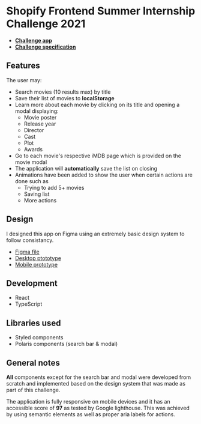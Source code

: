 # Shopify Frontend Summer Internship Challenge 2021

- [**Challenge app**](https://shopify-challenge-2021.vercel.app/)
- [**Challenge specification**](https://docs.google.com/document/d/1AZO0BZwn1Aogj4f3PDNe1mhq8pKsXZxtrG--EIbP_-w/edit#)

## Features

The user may:

- Search movies (10 results max) by title
- Save their list of movies to **localStorage**
- Learn more about each movie by clicking on its title and opening a modal displaying:
  - Movie poster
  - Release year
  - Director
  - Cast
  - Plot
  - Awards
- Go to each movie's respective iMDB page which is provided on the movie modal
- The application will **automatically** save the list on closing
- Animations have been added to show the user when certain actions are done such as
  - Trying to add 5+ movies
  - Saving list
  - More actions

## Design

I designed this app on Figma using an extremely basic design system to follow consistancy.

- [Figma file](https://www.figma.com/file/cMvaLG7wzOhfkRlR0YwOZy/Shopify-Challenge-2021?node-id=1%3A2)
- [Desktop ptototype](https://www.figma.com/proto/cMvaLG7wzOhfkRlR0YwOZy/Shopify-Challenge-2021?node-id=6%3A1159&viewport=213%2C239%2C0.22065918147563934&scaling=min-zoom)
- [Mobile prototype](https://www.figma.com/proto/cMvaLG7wzOhfkRlR0YwOZy/Shopify-Challenge-2021?node-id=36%3A49&viewport=271%2C452%2C0.6339215040206909&scaling=scale-down)

## Development

- React
- TypeScript

## Libraries used

- Styled components
- Polaris components (search bar & modal)

## General notes

**All** components except for the search bar and modal were developed from scratch and implemented based on the design system that was made as part of this challenge.

The application is fully responsive on mobile devices and it has an accessible score of **97** as tested by Google lighthouse. This was achieved by using semantic elements as well as proper aria labels for actions.
